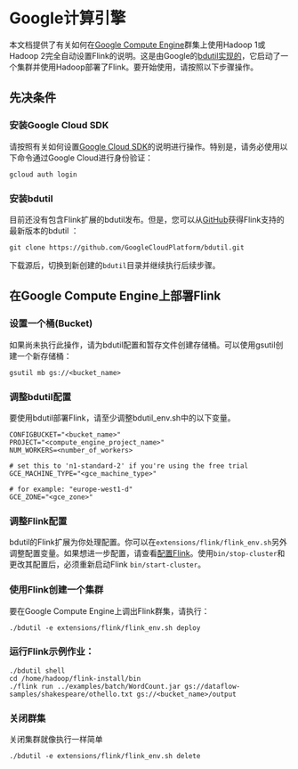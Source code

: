 # Google计算引擎

本文档提供了有关如何在[Google Compute Engine](https://cloud.google.com/compute/)群集上使用Hadoop 1或Hadoop 2完全自动设置Flink的说明。这是由Google的[bdutil实现的](https://cloud.google.com/hadoop/bdutil)，它启动了一个集群并使用Hadoop部署了Flink。要开始使用，请按照以下步骤操作。

## 先决条件 <a id="prerequisites"></a>

### 安装Google Cloud SDK <a id="install-google-cloud-sdk"></a>

请按照有关如何设置[Google Cloud SDK](https://cloud.google.com/sdk/)的说明进行操作。特别是，请务必使用以下命令通过Google Cloud进行身份验证：

```text
gcloud auth login
```

### 安装bdutil <a id="install-bdutil"></a>

目前还没有包含Flink扩展的bdutil发布。但是，您可以从[GitHub](https://github.com/GoogleCloudPlatform/bdutil)获得Flink支持的最新版本的bdutil ：

```text
git clone https://github.com/GoogleCloudPlatform/bdutil.git
```

下载源后，切换到新创建的`bdutil`目录并继续执行后续步骤。

## 在Google Compute Engine上部署Flink <a id="deploying-flink-on-google-compute-engine"></a>

### 设置一个桶\(Bucket\) <a id="set-up-a-bucket"></a>

如果尚未执行此操作，请为bdutil配置和暂存文件创建存储桶。可以使用gsutil创建一个新存储桶：

```text
gsutil mb gs://<bucket_name>
```

### 调整bdutil配置 <a id="adapt-the-bdutil-config"></a>

要使用bdutil部署Flink，请至少调整bdutil\_env.sh中的以下变量。

```text
CONFIGBUCKET="<bucket_name>"
PROJECT="<compute_engine_project_name>"
NUM_WORKERS=<number_of_workers>

# set this to 'n1-standard-2' if you're using the free trial
GCE_MACHINE_TYPE="<gce_machine_type>"

# for example: "europe-west1-d"
GCE_ZONE="<gce_zone>"
```

### 调整Flink配置 <a id="adapt-the-flink-config"></a>

bdutil的Flink扩展为你处理配置。你可以在`extensions/flink/flink_env.sh`另外调整配置变量。如果想进一步配置，请查看[配置Flink](https://ci.apache.org/projects/flink/flink-docs-release-1.7/ops/config.html)。使用`bin/stop-cluster`和更改其配置后，必须重新启动Flink `bin/start-cluster`。

### 使用Flink创建一个集群 <a id="bring-up-a-cluster-with-flink"></a>

要在Google Compute Engine上调出Flink群集，请执行：

```text
./bdutil -e extensions/flink/flink_env.sh deploy
```

### 运行Flink示例作业： <a id="run-a-flink-example-job"></a>

```text
./bdutil shell
cd /home/hadoop/flink-install/bin
./flink run ../examples/batch/WordCount.jar gs://dataflow-samples/shakespeare/othello.txt gs://<bucket_name>/output
```

### 关闭群集 <a id="shut-down-your-cluster"></a>

关闭集群就像执行一样简单

```text
./bdutil -e extensions/flink/flink_env.sh delete
```



